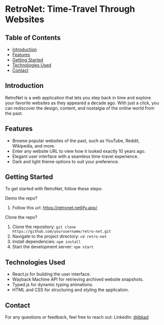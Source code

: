 # RetroNet: Time-Travel Through Websites

## Table of Contents
- [Introduction](#introduction)
- [Features](#features)
- [Getting Started](#getting-started)
- [Technologies Used](#technologies-used)
- [Contact](#contact)

## Introduction

RetroNet is a web application that lets you step back in time and explore your favorite websites as they appeared a decade ago. With just a click, you can rediscover the design, content, and nostalgia of the online world from the past.

## Features

- Browse popular websites of the past, such as YouTube, Reddit, Wikipedia, and more.
- Enter any website URL to view how it looked exactly 10 years ago.
- Elegant user interface with a seamless time-travel experience.
- Dark and light theme options to suit your preference.


## Getting Started

To get started with RetroNet, follow these steps:

Demo the repo?
1. Follow this url: https://retronet.netlify.app/


Clone the repo?
1. Clone the repository: `git clone https://github.com/yourusername/retro-net.git`
2. Navigate to the project directory: `cd retro-net`
3. Install dependencies: `npm install`
4. Start the development server: `npm start`

## Technologies Used

- React.js for building the user interface.
- Wayback Machine API for retrieving archived website snapshots.
- Typed.js for dynamic typing animations.
- HTML and CSS for structuring and styling the application.

## Contact

For any questions or feedback, feel free to reach out:
LinkedIn: [@jbkad](https://linkedin.com/in/jbkad)
